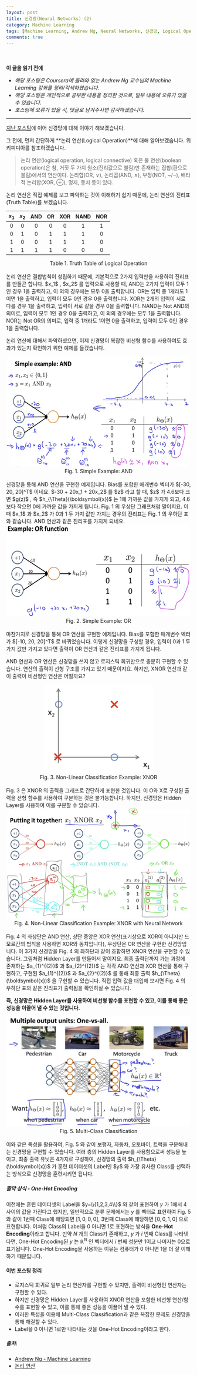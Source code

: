 ```yaml
---
layout: post
title: 신경망(Neural Networks) (2)
category: Machine Learning
tags: [Machine Learning, Andrew Ng, Neural Networks, 신경망, Logical Operation, 논리 연산, One-Hot Encoding]
comments: true
---
```


<br><br>
**이 글을 읽기 전에**<br>
- _해당 포스팅은 Coursera에 올라와 있는 Andrew Ng 교수님의 Machine Learning 강좌를 정리/각색하였습니다._
- _해당 포스팅은 개인적으로 공부한 내용을 정리한 것으로, 일부 내용에 오류가 있을 수 있습니다._
- _포스팅에 오류가 있을 시, 댓글로 남겨주시면 감사하겠습니다._

---
 
[지난 포스팅](https://jiwonkkim.github.io/machine%20learning/2021/02/11/nn_1/)에 이어 신경망에 대해 이야기 해보겠습니다.

그 전에, 먼저 간단하게 **논리 연산(Logical Operation)**에 대해 알아보겠습니다. 위키피디아를 참조하겠습니다.
> 논리 연산(logical operation, logical connective) 혹은 불 연산(boolean operation)은 참, 거짓 두 가지 원소(진리값으로 불림)만 존재하는 집합(환으로 불림)에서의 연산이다. 논리합(OR, ∨), 논리곱(AND, ∧), 부정(NOT, ~/¬), 배타적 논리합(XOR, ⊕), 명제, 동치 등이 있다.

논리 연산은 직접 예제를 보고 파악하는 것이 이해하기 쉽기 때문에, 논리 연산의 진리표(Truth Table)를 보겠습니다.

| $x_1$ | $x_2$ |  AND  |  OR   |  XOR  |  NAND |  NOR  |
|:-----:|:-----:|:-----:|:-----:|:-----:|:-----:|:-----:|
|   0   |   0   |   0   |   0   |   0   |   1   |   1   |
|   0   |   1   |   0   |   1   |   1   |   1   |   0   |
|   1   |   0   |   0   |   1   |   1   |   1   |   0   |
|   1   |   1   |   1   |   1   |   0   |   0   |   0   |

<center>Table 1. Truth Table of Logical Operation</center>

<br>
논리 연산은 결합법칙이 성립하기 때문에, 기본적으로 2가지 입력만을 사용하여 진리표를 만들곤 합니다. $x_1$ , $x_2$ 를 입력으로 사용할 때, AND는 2가지 입력이 모두 1인 경우 1을 출력하고, 이 외의 경우에는 모두 0을 출력합니다. OR는 입력 중 1개라도 1이면 1을 출력하고, 입력이 모두 0인 경우 0을 출력합니다. XOR는 2개의 입력이 서로 다를 경우 1을 출력하고, 입력이 서로 같을 경우 0을 출력합니다. NAND는 Not AND의 의미로, 입력이 모두 1인 경우 0을 출력하고, 이 외의 경우에는 모두 1을 출력합니다. NOR는 Not OR의 의미로, 입력 중 1개라도 1이면 0을 출력하고, 입력이 모두 0인 경우 1을 출력합니다.

논리 연산에 대해서 파악하셨으면, 이제 신경망이 복잡한 비선형 함수를 사용하여도 효과가 있는지 확인하기 위한 예제를 들겠습니다.

<center><img src="/assets/ml/10_neural_network_2/Fig01_AND.png" width="500" height="300"></center>
<center>Fig. 1. Simple Example: AND</center>

<br>
신경망을 통해 AND 연산을 구현한 예제입니다. Bias를 포함한 매개변수 벡터가 $[-30, 20, 20]^T$ 이네요. $-30 + 20x_1 + 20x_2$ 를 $z$ 라고 할 때, $z$ 가 4.6보다 크면 $g(z)$ , 즉 $h_{\Theta}(\boldsymbol{x})$ 는 1에 가까운 값을 가지게 되고, 4.6보다 작으면 0에 가까운 값을 가지게 됩니다. Fig. 1 의 우상단 그래프처럼 말이지요. 이 때 $x_1$ 과 $x_2$ 가 0과 1 두 가지 값만 가지는 경우의 진리표는 Fig. 1 의 우하단 표와 같습니다. AND 연산과 같은 진리표를 가지게 되네요.

<center><img src="/assets/ml/10_neural_network_2/Fig02_OR.png" width="500" height="250"></center>
<center>Fig. 2. Simple Example: OR</center>

<br>
마찬가지로 신경망을 통해 OR 연산을 구현한 예제입니다. Bias를 포함한 매개변수 벡터가 $[-10, 20, 20]^T$ 로 바뀌었습니다. 이렇게 신경망을 구성할 경우, 입력이 0과 1 두 가지 값만 가지고 있다면 출력이 OR 연산과 같은 진리표를 가지게 됩니다.

AND 연산과 OR 연산은 신경망을 쓰지 않고 로지스틱 회귀만으로 충분히 구현할 수 있습니다. 연산의 출력이 선형 구조를 가지고 있기 때문이지요. 하지만, XNOR 연산과 같이 출력이 비선형인 연산은 어떨까요?

<center><img src="/assets/ml/10_neural_network_2/Fig03_XNOR.png" width="300" height="240"></center>
<center>Fig. 3. Non-Linear Classification Example: XNOR</center>

<br>
Fig. 3 은 XNOR 의 출력을 그래프로 간단하게 표현한 것입니다. 이 O와 X로 구성된 출력을 선형 함수를 사용하여 구분하는 것은 불가능합니다.
하지만, 신경망은 Hidden Layer를 사용하여 이를 구분할 수 있습니다.

<center><img src="/assets/ml/10_neural_network_2/Fig04_XNOR_network.png" width="500" height="300"></center>
<center>Fig. 4. Non-Linear Classification Example: XNOR with Neural Network</center>

<br>
Fig. 4 의 좌상단은 AND 연산, 상단 중앙은 XOR 연산(표기상으로 XOR이 아니지만 드 모르간의 법칙을 사용하면 XOR와 동치입니다), 우상단은 OR 연산을 구현한 신경망입니다. 이 3가지 신경망을 Fig. 4 의 좌하단과 같이 조합하면 XNOR 연산을 구현할 수 있습니다. 그림처럼 Hidden Layer를 만들어서 말이지요. 최종 출력단까지 가는 과정에 존재하는 $a_{1}^{(2)}$ 과 $a_{2}^{(2)}$ 는 각각 AND 연산과 XOR 연산을 통해 구현하고, 구현된 $a_{1}^{(2)}$ 과 $a_{2}^{(2)}$ 를 통해 최종 출력 $h_{\Theta}(\boldsymbol{x})$ 을 구현할 수 있습니다. 직접 입력 값을 대입해 보시면 Fig. 4 의 우하단 표와 같은 진리표가 출력됨을 확인하실 수 있습니다.

**즉, 신경망은 Hidden Layer를 사용하여 비선형 함수를 표현할 수 있고, 이를 통해 좋은 성능을 이끌어 낼 수 있는 것입니다.**

<center><img src="/assets/ml/10_neural_network_2/Fig05_multiclassification.png" width="500" height="300"></center>
<center>Fig. 5. Multi-Class Classification</center>

<br>
이와 같은 특성을 활용하여, Fig. 5 와 같이 보행자, 자동차, 오토바이, 트럭을 구분해내는 신경망을 구현할 수 있습니다. 여러 층의 Hidden Layer를 사용함으로써 성능을 높이고, 최종 출력 유닛은 4가지로 구성하여, 신경망의 출력 $h_{\Theta}(\boldsymbol{x})$ 가 훈련 데이터셋의 Label인 $y$ 와 가장 유사한 Class를 선택하는 방식으로 신경망을 훈련시키면 됩니다.

##### 짤막 상식 - One-Hot Encoding
이전에는 훈련 데이터셋의 Label을 $y=\\{1,2,3,4\\}$ 와 같이 표현하여 $y$ 가 1에서 4 사이의 값을 가진다고 했지만, 일반적으로 분류 문제에서는 $y$ 를 벡터로 표현하여 Fig. 5 와 같이 1번째 Class에 해당되면 $[1, 0, 0, 0]$, 3번째 Class에 해당하면 $[0, 0, 1, 0]$ 으로 표현합니다. 이처럼 Class의 Label을 0 아니면 1로 표현하는 방식을 **One-Hot Encoding**이라고 합니다. 만약 $N$ 개의 Class가 존재하고, $y$ 가 $i$ 번째 Class를 나타낸다면, One-Hot Encoding된 $y$ 는 $\mathbb{R}^{N}$ 인 벡터에서 $i$ 번째 성분만 1이고 나머지는 0으로 표기됩니다. One-Hot Encoding을 사용하는 이유는 컴퓨터가 0 아니면 1을 더 잘 이해하기 때문입니다.

#### 이번 포스팅 정리
- 로지스틱 회귀로 일부 논리 연산자를 구현할 수 있지만, 출력이 비선형인 연산자는 구현할 수 있다.
- 하지만 신경망은 Hidden Layer를 사용하여 XNOR 연산을 포함한 비선형 연산/함수를 표현할 수 있고, 이를 통해 좋은 성능을 이끌어 낼 수 있다.
- 이러한 특성을 이용해 Multi-Class Classification과 같은 복잡한 문제도 신경망을 통해 해결할 수 있다.
- Label을 0 아니면 1로만 나타내는 것을 One-Hot Encoding이라고 한다.

##### 출처:
- [Andrew Ng - Machine Learning](https://www.coursera.org/learn/machine-learning)
- [논리 연산](https://ko.wikipedia.org/wiki/%EB%85%BC%EB%A6%AC_%EC%97%B0%EC%82%B0)
